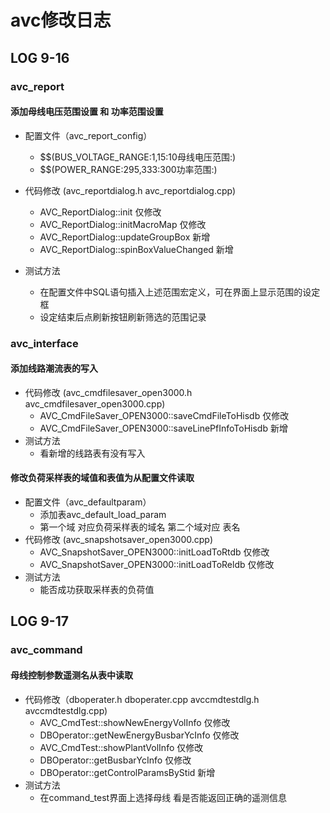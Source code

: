 # avc修改日志

## LOG 9-16

### avc_report

#### **添加母线电压范围设置 和 功率范围设置**

- 配置文件（avc_report_config）
  - $$(BUS_VOLTAGE_RANGE:1,15:10母线电压范围:)
  - $$(POWER_RANGE:295,333:300功率范围:)

- 代码修改 (avc_reportdialog.h avc_reportdialog.cpp)
  - AVC_ReportDialog::init 仅修改
  - AVC_ReportDialog::initMacroMap 仅修改
  - AVC_ReportDialog::updateGroupBox 新增
  - AVC_ReportDialog::spinBoxValueChanged 新增
- 测试方法
  - 在配置文件中SQL语句插入上述范围宏定义，可在界面上显示范围的设定框
  - 设定结束后点刷新按钮刷新筛选的范围记录



### avc_interface

#### **添加线路潮流表的写入**

- 代码修改 (avc_cmdfilesaver_open3000.h avc_cmdfilesaver_open3000.cpp)
  - AVC_CmdFileSaver_OPEN3000::saveCmdFileToHisdb 仅修改
  - AVC_CmdFileSaver_OPEN3000::saveLinePfInfoToHisdb 新增
- 测试方法
  - 看新增的线路表有没有写入



#### 修改负荷采样表的域值和表值为从配置文件读取

- 配置文件（avc_defaultparam）
  - 添加表avc_default_load_param
  - 第一个域 对应负荷采样表的域名 第二个域对应 表名
- 代码修改 (avc_snapshotsaver_open3000.cpp)
  - AVC_SnapshotSaver_OPEN3000::initLoadToRtdb 仅修改
  - AVC_SnapshotSaver_OPEN3000::initLoadToReldb 仅修改
- 测试方法
  - 能否成功获取采样表的负荷值



## LOG 9-17

### avc_command

#### 母线控制参数遥测名从表中读取

- 代码修改（dboperater.h dboperater.cpp avccmdtestdlg.h  avccmdtestdlg.cpp)
  - AVC_CmdTest::showNewEnergyVolInfo 仅修改
  - DBOperator::getNewEnergyBusbarYcInfo 仅修改
  - AVC_CmdTest::showPlantVolInfo 仅修改
  - DBOperator::getBusbarYcInfo 仅修改
  - DBOperator::getControlParamsByStid 新增
- 测试方法
  - 在command_test界面上选择母线 看是否能返回正确的遥测信息

